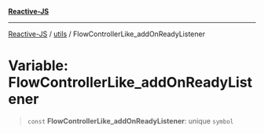 [**Reactive-JS**](../../README.md)

***

[Reactive-JS](../../README.md) / [utils](../README.md) / FlowControllerLike\_addOnReadyListener

# Variable: FlowControllerLike\_addOnReadyListener

> `const` **FlowControllerLike\_addOnReadyListener**: unique `symbol`
